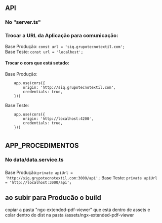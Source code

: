 ## API

### No "server.ts"

### Trocar a URL da Aplicação para comunicação:
Base Produção: `const url = 'siq.grupotecnotextil.com';`
<br>
Base Teste: `const url = 'localhost';`

#### Trocar o cors que está setado: 
Base Produção: 
``` 
    app.use(cors({
        origin: 'http://siq.grupotecnotextil.com',
        credentials: true,
    }))
```

Base Teste: 
``` 
    app.use(cors({
        origin: 'http://localhost:4200',
        credentials: true,
    }))
```

#

## APP_PROCEDIMENTOS

### No data/data.service.ts

###
Base Produção:`private apiUrl = 'http://siq.grupotecnotextil.com:3000/api';`
Base Teste: `private apiUrl = 'http://localhost:3000/api';`


## ao subir para Producão o build
copiar a pasta "ngx-extended-pdf-viewer" que está dentro de assets e colar dentro do dist na pasta /assets/ngx-extended-pdf-viewer